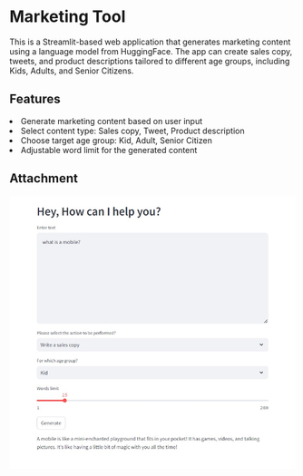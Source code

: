 # Marketing Tool
This is a Streamlit-based web application that generates marketing content using a language model from HuggingFace. The app can create sales copy, tweets, and product descriptions tailored to different age groups, including Kids, Adults, and Senior Citizens.

## Features
<li>Generate marketing content based on user input</li>
<li>Select content type: Sales copy, Tweet, Product description</li>
<li>Choose target age group: Kid, Adult, Senior Citizen</li>
<li>Adjustable word limit for the generated content</li>

## Attachment
![alt text](image.png)